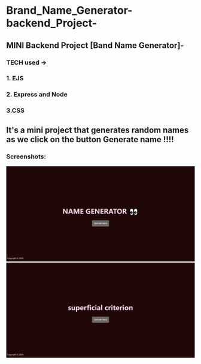 #  Brand_Name_Generator-backend_Project-
##  MINI Backend Project [Band Name Generator]-

###  TECH used ->
### 1. EJS
### 2. Express and Node
### 3.CSS
## It's a mini project that generates random names as we click on the button Generate name !!!! 
### Screenshots:
![app](https://github.com/Mayanksaini1234/Brand_Name_Generator-backend_Project-/blob/main/Screenshot_8-3-2024_204326_localhost.jpeg)
![app](https://github.com/Mayanksaini1234/Brand_Name_Generator-backend_Project-/blob/main/Screenshot_8-3-2024_204343_localhost.jpeg)

